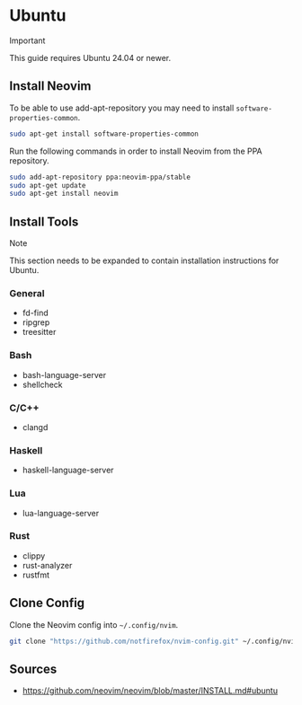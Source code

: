 # Ubuntu
> [!IMPORTANT]  
> This guide requires Ubuntu 24.04 or newer.

## Install Neovim

To be able to use add-apt-repository you may need to install `software-properties-common`.
```sh
sudo apt-get install software-properties-common
```

Run the following commands in order to install Neovim from the PPA repository.
```sh
sudo add-apt-repository ppa:neovim-ppa/stable
sudo apt-get update
sudo apt-get install neovim
```

## Install Tools
> [!NOTE]  
> This section needs to be expanded to contain installation instructions for Ubuntu.

### General
- fd-find
- ripgrep
- treesitter

### Bash
- bash-language-server
- shellcheck

### C/C++
- clangd

### Haskell
- haskell-language-server

### Lua
- lua-language-server
 
### Rust
- clippy
- rust-analyzer
- rustfmt

## Clone Config

Clone the Neovim config into `~/.config/nvim`.
```sh
git clone "https://github.com/notfirefox/nvim-config.git" ~/.config/nvim
```

## Sources 
- https://github.com/neovim/neovim/blob/master/INSTALL.md#ubuntu
